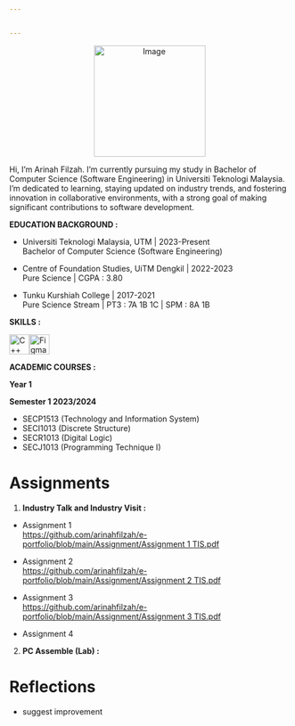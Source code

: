 ```yaml
---


---
```

<p align="center">
<img src="https://avatars.githubusercontent.com/u/147329911?v=4"alt="Image"width="200" height="200"></p>

<p>Hi, I’m Arinah Filzah.  I’m currently pursuing my study in Bachelor of Computer Science (Software Engineering) in Universiti Teknologi Malaysia. I’m dedicated to learning, staying updated on industry trends, and fostering innovation in collaborative environments, with a strong goal of making significant contributions to software development.</p>
<p><strong>EDUCATION BACKGROUND :</strong></p>
<ul>
<li>
<p>Universiti Teknologi Malaysia, UTM | 2023-Present<br>
Bachelor of Computer Science (Software Engineering)</p>
</li>
<li>
<p>Centre of Foundation Studies, UiTM Dengkil | 2022-2023<br>
Pure Science | CGPA : 3.80</p>
</li>
<li>
<p>Tunku Kurshiah College | 2017-2021<br>
Pure Science Stream | PT3 : 7A 1B 1C | SPM : 8A 1B</p>
</li>
</ul>
<p><strong>SKILLS :</strong></p>
<p align="left">
<a href="https://docs.microsoft.com/en-us/cpp/?view=msvc-170" target="_blank" rel="noreferrer"><img src="https://raw.githubusercontent.com/danielcranney/readme-generator/main/public/icons/skills/cplusplus-colored.svg" width="36" height="36" alt="C++" /></a><a href="https://www.figma.com/" target="_blank" rel="noreferrer"><img src="https://raw.githubusercontent.com/danielcranney/readme-generator/main/public/icons/skills/figma-colored.svg" width="36" height="36" alt="Figma" /></a>
</p>
<p><strong>ACADEMIC COURSES :</strong></p>
<p><strong>Year 1</strong></p>
<p><strong>Semester 1 2023/2024</strong></p>
<ul>
<li>SECP1513 (Technology and Information System)</li>
<li>SECI1013 (Discrete Structure)</li>
<li>SECR1013 (Digital Logic)</li>
<li>SECJ1013 (Programming Technique I)</li>
</ul>
<h1 id="assignments">Assignments</h1>
<ol>
<li><strong>Industry Talk and Industry Visit :</strong></li>
</ol>
<ul>
<li>
<p>Assignment 1<br>
<a href="https://github.com/arinahfilzah/e-portfolio/blob/main/Assignment/Assignment%201%20TIS.pdf">https://github.com/arinahfilzah/e-portfolio/blob/main/Assignment/Assignment 1 TIS.pdf</a></p>
</li>
<li>
<p>Assignment 2<br>
<a href="https://github.com/arinahfilzah/e-portfolio/blob/main/Assignment/Assignment%202%20TIS.pdf">https://github.com/arinahfilzah/e-portfolio/blob/main/Assignment/Assignment 2 TIS.pdf</a></p>
</li>
<li>
<p>Assignment 3<br>
<a href="https://github.com/arinahfilzah/e-portfolio/blob/main/Assignment/Assignment%203%20TIS.pdf">https://github.com/arinahfilzah/e-portfolio/blob/main/Assignment/Assignment 3 TIS.pdf</a></p>
</li>
<li>
<p>Assignment 4</p>
</li>
</ul>
<ol start="2">
<li><strong>PC Assemble (Lab)  :</strong></li>
</ol>
<h1 id="reflections">Reflections</h1>
<ul>
<li>suggest improvement</li>
</ul>
